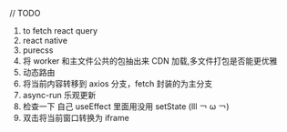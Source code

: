 // TODO

1. to fetch react query
2. react native
3. purecss
4. 将 worker 和主文件公共的包抽出来 CDN 加载,多文件打包是否能更优雅
5. 动态路由
6. 将当前内容转移到 axios 分支，fetch 封装的为主分支
7. async-run 乐观更新
8. 检查一下 自己 useEffect 里面用没用 setState (lll ￢ ω ￢)
9. 双击将当前窗口转换为 iframe
